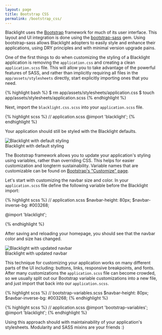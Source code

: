 ```yaml
---
layout: page
title: Bootstrap CSS
permalink: /bootstrap_css/
---
```


Blacklight uses the [Bootstrap](http://getbootstrap.com/) framework for much of its user interface. This layout and UI integration is done using the [bootstrap-sass](https://github.com/twbs/bootstrap-sass) gem. Using bootstrap-sass allows Blacklight adopters to easily style and enhance their applications, using DRY principles and with minimal version upgrade pains.

One of the first things to do when customizing the styling of a Blacklight application is removing the `application.css` and creating a clean `application.scss` file. This will allow you to take advantage of the powerful features of SASS, and rather than implicitly requiring all files in the `app/assets/stylesheets` directly, start explicitly importing ones that you need.

{% highlight bash %}
$ rm app/assets/stylesheets/application.css
$ touch app/assets/stylesheets/application.scss
{% endhighlight %}

Next, import the `blacklight.css.scss` into your `application.scss` file.

{% highlight scss %}
// application.scss
@import 'blacklight';
{% endhighlight %}

Your application should still be styled with the Blacklight defaults.

<div class='image-well'>
  <img src='{{ site.baseurl }}/public/images/default-styles.jpg' alt='Blacklight with default styling' />
  <div class='caption'>Blacklight with default styling</div>
</div>

The Bootstrap framework allows you to update your application's styling using variables, rather than overriding CSS. This helps for easier customization and longterm sustainability. Variable names that are customizable can be found on [Bootstrap's "Customize" page](http://getbootstrap.com/customize/).

Let's start with customizing the navbar size and color. In your `application.scss` file define the following variable before the Blacklight import:

{% highlight scss %}
// application.scss
$navbar-height: 80px;
$navbar-inverse-bg: #003268;

@import 'blacklight';

{% endhighlight %}

After saving and reloading your homepage, you should see that the navbar color and size has changed.

<div class='image-well'>
  <img src='{{ site.baseurl }}/public/images/updated-navbar.jpg' alt='Blacklight with updated navbar' />
  <div class='caption'>Blacklight with updated navbar</div>
</div>

This technique for customizing your application works on many different parts of the UI including: buttons, links, responsive breakpoints, and fonts. After many customizations the `application.scss` file can become crowded, so we usually split out our Bootstrap variable customizations into a new file, and just import that back into our `application.scss`.

{% highlight scss %}
// bootstrap-variables.scss
$navbar-height: 80px;
$navbar-inverse-bg: #003268;
{% endhighlight %}

{% highlight scss %}
// application.scss
@import 'bootstrap-variables';
@import 'blacklight';
{% endhighlight %}

Using this approach should with maintainability of your application's stylesheets. Modularity and SASS mixins are your friends :)

